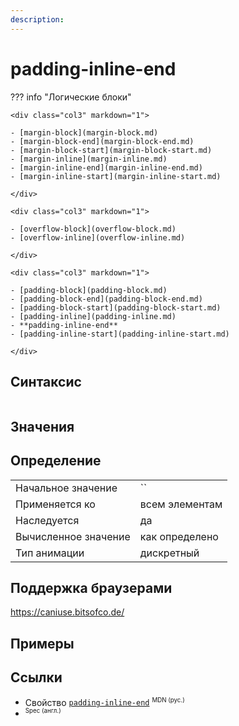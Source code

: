```yaml
---
description:
---
```

<!-- TODO: -->
# padding-inline-end

??? info "Логические блоки"

    <div class="col3" markdown="1">

    - [margin-block](margin-block.md)
    - [margin-block-end](margin-block-end.md)
    - [margin-block-start](margin-block-start.md)
    - [margin-inline](margin-inline.md)
    - [margin-inline-end](margin-inline-end.md)
    - [margin-inline-start](margin-inline-start.md)

    </div>

    <div class="col3" markdown="1">

    - [overflow-block](overflow-block.md)
    - [overflow-inline](overflow-inline.md)

    </div>

    <div class="col3" markdown="1">

    - [padding-block](padding-block.md)
    - [padding-block-end](padding-block-end.md)
    - [padding-block-start](padding-block-start.md)
    - [padding-inline](padding-inline.md)
    - **padding-inline-end**
    - [padding-inline-start](padding-inline-start.md)

    </div>

## Синтаксис

```css

```

## Значения

## Определение

|                      |                |
| -------------------- | -------------- |
| Начальное значение   | ``             |
| Применяется ко       | всем элементам |
| Наследуется          | да             |
| Вычисленное значение | как определено |
| Тип анимации         | дискретный     |

## Поддержка браузерами

https://caniuse.bitsofco.de/

## Примеры

## Ссылки

- Свойство [`padding-inline-end`](https://developer.mozilla.org/ru/docs/Web/CSS/padding-inline-end) <sup><small>MDN (рус.)</small></sup>
- []() <sup><small>Spec (англ.)</small></sup>
